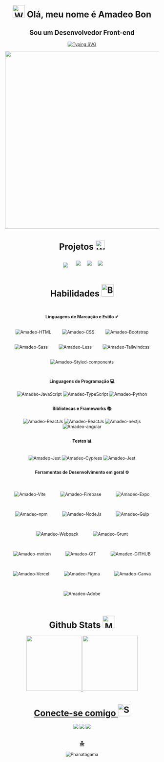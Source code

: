 <h1 align="center"><img src="https://raw.githubusercontent.com/Tarikul-Islam-Anik/Animated-Fluent-Emojis/master/Emojis/Hand%20gestures/Waving%20Hand%20Light%20Skin%20Tone.png" alt="Waving Hand Light Skin Tone" width="40" height="40" /> Olá, meu nome é Amadeo Bon</h1>
<h2 align="center"> &nbsp; Sou um Desenvolvedor Front-end &nbsp; </h2>

<div align="center">
    
[![Typing SVG](https://readme-typing-svg.herokuapp.com?color=%2336BCF7&center=true&vCenter=true&width=650&lines=|Oi+|Hello+|+Hola+|Bonjour+|Привет+|你好+|こんにちは+|नमस्ते;+Welcome+to+my+profile+🌍 )](https://git.io/typing-svg)
<!-- Oi | Hola | Olá | Bonjour | Привет | 你好 | こんにちは | أهلا | नमस्ते -->
</div>


<div id="header" align="center">
    <a href="https://github.com/Ahmed-dev-dragon/">
  <img src="https://github.com/Anmol-Baranwal/Cool-GIFs-For-GitHub/assets/74038190/7d484dc9-68a9-4ee6-a767-aea59035c12d" width="580">
       </a>
</div>

<div  align="center">

# Projetos <img src="https://raw.githubusercontent.com/Tarikul-Islam-Anik/Animated-Fluent-Emojis/master/Emojis/Hand%20gestures/Writing%20Hand%20Light%20Skin%20Tone.png" alt="Writing Hand Light Skin Tone" width="30" height="30" />

<div style="display: flex; flex-wrap: wrap; justify-content: center; align="center;">
    <a href="https://github.com/Amadeo-Frontend/React-Native__Cat-adoption-app" style="margin: 16px;">
        <img src="https://github-readme-stats.vercel.app/api/pin/?username=Amadeo-Frontend&repo=React-Native__Cat-adoption-app&bg_color=000&border_color=30A3DC&show_icons=true&icon_color=30A3DC&title_color=E94D5F&text_color=FFF">
    </a>

   
<a href="https://github.com/Amadeo-Frontend/Angular-Quiz" style="margin: 10px;">
        <img src="https://github-readme-stats.vercel.app/api/pin/?username=Amadeo-Frontend&repo=Angular-Quiz&bg_color=000&border_color=30A3DC&show_icons=true&icon_color=30A3DC&title_color=E94D5F&text_color=FFF">
    </a>

 <a href="https://github.com/Amadeo-Frontend/Chat-codex" style="margin: 10px;">
        <img src="https://github-readme-stats.vercel.app/api/pin/?username=Amadeo-Frontend&repo=Chat-codex&bg_color=000&border_color=30A3DC&show_icons=true&icon_color=30A3DC&title_color=E94D5F&text_color=FFF">
    </a>

 <a href="https://github.com/Amadeo-Frontend/Bondevs-weather-app" style="margin: 10px;">
        <img src="https://github-readme-stats.vercel.app/api/pin/?username=Amadeo-Frontend&repo=Bondevs-weather-app&bg_color=000&border_color=30A3DC&show_icons=true&icon_color=30A3DC&title_color=E94D5F&text_color=FFF">
    </a>
    </a>
</div>

</div>
<div  align="center">
    
# Habilidades <img src="https://raw.githubusercontent.com/Tarikul-Islam-Anik/Animated-Fluent-Emojis/master/Emojis/Hand%20gestures/Brain.png" alt="Brain" width="40" height="40" />
</div>

 <div style="display: inline_block" align="center"><br>

 <strong>Linguagens de Marcação e Estilo ✔</strong> <br /> <br />
     <img align="center" style="margin: 16px;" alt="Amadeo-HTML" src="https://img.shields.io/badge/HTML-ff000?style=for-the-badge&logo=html5&logoColor=red">
     <img align="center" style="margin: 16px;" alt="Amadeo-CSS" src="https://img.shields.io/badge/CSS3-1572B6?style=for-the-badge&logo=css3&logoColor=white">
     <img align="center" style="margin: 16px;" alt="Amadeo-Bootstrap" src="https://img.shields.io/badge/Bootstrap-563D7C?style=for-the-badge&logo=bootstrap&logoColor=white">
     <img align="center" style="margin: 16px;" alt="Amadeo-Sass" src="https://img.shields.io/badge/Sass-CC6699?style=for-the-badge&logo=sass&logoColor=white">
     <img align="center" style="margin: 16px;" alt="Amadeo-Less" src="https://img.shields.io/badge/less-1572B6?style=for-the-badge&logo=less&logoColor=white">
     <img align="center" style="margin: 16px;" alt="Amadeo-Tailwindcss" src="https://img.shields.io/badge/Tailwind_CSS-38B2AC?style=for-the-badge&logo=tailwind-css&logoColor=white">
     <img align="center" style="margin: 16px;" alt="Amadeo-Styled-components" src="https://img.shields.io/badge/styled--components-DB7093?style=for-the-badge&logo=styled-components&logoColor=white">

## 

<strong>Linguagens de Programação 💻</strong> <br /> <br/>
     <img align="center" alt="Amadeo-JavaScript" src="https://img.shields.io/badge/JavaScript-323330?style=for-the-badge&logo=javascript&logoColor=F7DF1E">
     <img align="center" alt="Amadeo-TypeScript" src="https://img.shields.io/badge/TypeScript-007ACC?style=for-the-badge&logo=typescript&logoColor=white">
     <img align="center" alt="Amadeo-Python" src="https://img.shields.io/badge/Python-20232A?style=for-the-badge&logo=python">

##

<strong>Bibliotecas e Frameworks 📚</strong> <br/> <br />
     <img align="center" alt="Amadeo-ReactJs" src="https://img.shields.io/badge/React-20232A?style=for-the-badge&logo=react&logoColor=61DAFB">
     <img align="center" alt="Amadeo-ReactJs" src="https://img.shields.io/badge/React_Native-20232A?style=for-the-badge&logo=react&logoColor=61DAFB">
     <img align="center" alt="Amadeo-nextjs" src="https://img.shields.io/badge/next.js-20232A?style=for-the-badge&logo=next.js&logoColor=white">
     <img align="center" alt="Amadeo-angular" src="https://img.shields.io/badge/angular-20232A?style=for-the-badge&logo=angular">

##

<strong>Testes 📊</strong> <br/> <br />

<img align="center" alt="Amadeo-Jest" src="https://img.shields.io/badge/Jest-323330?style=for-the-badge&logo=Jest&logoColor=white">
<img align="center" alt="Amadeo-Cypress" src="https://img.shields.io/badge/cypress-green?style=for-the-badge&logo=cypress">
<img align="center" alt="Amadeo-Jest" src="https://img.shields.io/badge/testing%20library-323330?style=for-the-badge&logo=testing-library&logoColor=red">

##

<strong>Ferramentas de Desenvolvimento em geral ⚙</strong> <br/> <br />
<div style="display: flex; flex-wrap: wrap; justify-content: center; align="center;>
     <img align="center" style="margin: 16px; padding: 8px;" alt="Amadeo-Vite" src="https://img.shields.io/badge/vite-000?style=for-the-badge&logo=vite">
     <img align="center" style="margin: 16px; padding: 8px;" alt="Amadeo-Firebase" src="https://img.shields.io/badge/firebase-F24E1E?style=for-the-badge&logo=firebase">
     <img align="center" style="margin: 16px; padding: 8px;" alt="Amadeo-Expo" src="https://img.shields.io/badge/expo-000?style=for-the-badge&logo=expo">
     <img align="center" style="margin: 16px; padding: 8px;" alt="Amadeo-npm" src="https://img.shields.io/badge/Npm-F80000?style=for-the-badge&logo=Npm&logoColor=white">
     <img align="center" style="margin: 16px; padding: 8px;" alt="Amadeo-NodeJs" src="https://img.shields.io/badge/Node.js-43853D?style=for-the-badge&logo=node.js&logoColor=white">
     <img align="center" style="margin: 16px; padding: 8px;" alt="Amadeo-Gulp" src="https://img.shields.io/badge/Gulp.js-4A4A55?style=for-the-badge&logo=gulp&logoColor=FF3E00">
     <img align="center" style="margin: 16px; padding: 8px;" alt="Amadeo-Webpack" src="https://img.shields.io/badge/webpack-0175C2?style=for-the-badge&logo=webpack&logoColor=white">
     <img align="center" style="margin: 16px; padding: 8px;" alt="Amadeo-Grunt" src="https://img.shields.io/badge/Grunt.js-000?style=for-the-badge&logo=grunt">
     <img align="center" style="margin: 16px; padding: 8px;" alt="Amadeo-motion" src="https://img.shields.io/badge/Framer-black?style=for-the-badge&logo=framer&logoColor=blue">
     <img align="center" style="margin: 16px; padding: 8px;" alt="Amadeo-GIT" src="https://img.shields.io/badge/Git-DA1F26?style=for-the-badge&logo=Git&logoColor=white">
     <img align="center" style="margin: 16px; padding: 8px;" alt="Amadeo-GITHUB" src="https://img.shields.io/badge/GitHub-000000?style=for-the-badge&logo=github&logoColor=white">
     <img align="center" style="margin: 16px; padding: 8px;" alt="Amadeo-Vercel" src="https://img.shields.io/badge/Vercel-000000?style=for-the-badge&logo=vercel&logoColor=white">
     <img align="center" style="margin: 16px; padding: 8px;" alt="Amadeo-Figma" src="https://img.shields.io/badge/Figma-F24E1E?style=for-the-badge&logo=figma&logoColor=white">
     <img align="center" style="margin: 16px; padding: 8px;" alt="Amadeo-Canva" src="https://img.shields.io/badge/Canva-%2300C4CC.svg?&style=for-the-badge&logo=Canva&logoColor=white">
     <img align="center" style="margin: 16px; padding: 8px;" alt="Amadeo-Adobe" src="https://img.shields.io/badge/Adobe%20XD-470137?style=for-the-badge&logo=Adobe%20XD&logoColor=#FF61F6">
   </div>

##
# Github Stats <img src="https://raw.githubusercontent.com/Tarikul-Islam-Anik/Animated-Fluent-Emojis/master/Emojis/People%20with%20professions/Man%20Technologist%20Light%20Skin%20Tone.png" alt="Man Technologist Light Skin Tone" width="40" height="40" />
<div align="center">
  <a href="https://github.com/Amadeo-Frontend">
  <img height="180em" src="https://github-readme-stats.vercel.app/api?username=Amadeo-Frontend&show_icons=true&theme=codeSTACKr&include_all_commits=true&count_private=true"/>
  <img height="180em" src="https://github-readme-stats.vercel.app/api/top-langs/?username=Amadeo-Frontend&layout=compact&langs_count=7&theme=github_dark"/>
</div>


  # Conecte-se comigo <img src="https://raw.githubusercontent.com/Tarikul-Islam-Anik/Animated-Fluent-Emojis/master/Emojis/Smilies/Smiling%20Face%20with%20Smiling%20Eyes.png" alt="Smiling Face with Smiling Eyes" width="40" height="40" />
  <div>
     <a href="https://www.instagram.com/amadeo_bon/" target="_blank"><img src="https://img.shields.io/badge/-Instagram-%23E4405F?style=for-the-badge&logo=instagram&logoColor=white" target="_blank"></a>
     <a href="https://www.linkedin.com/in/amadeo-bon/" target="_blank"><img src="https://img.shields.io/badge/LinkedIn-0077B5?style=for-the-badge&logo=linkedin&logoColor=white" target="_blank"></a>
     <a href="mailto:amadeobon@outlook.com" target="_blank"><img src="https://img.shields.io/badge/Outlook-0078D4?style=for-the-badge&logo=Microsoft-outlook&logoColor=white"></a>
     
      
  ## [🔝](#--Sou-um-Desenvolvedor-Front-end--)
  ![Phanatagama](https://raw.githubusercontent.com/Trilokia/Trilokia/379277808c61ef204768a61bbc5d25bc7798ccf1/bottom_header.svg)
    
  </div>
